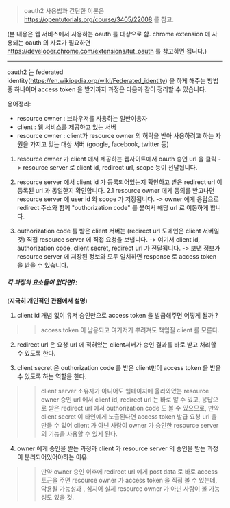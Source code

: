 > oauth2 사용법과 간단한 이론은 https://opentutorials.org/course/3405/22008 를 참고.

(본 내용은 웹 서비스에서 사용하는 oauth 를 대상으로 함.
chrome extension 에 사용되는 oauth 의 자료가 필요하면 https://developer.chrome.com/extensions/tut_oauth 를 참고하면 됩니다.)

-----------------------------------------------------

oauth2 는 federated identity(https://en.wikipedia.org/wiki/Federated_identity) 
을 하게 해주는 방법 중 하나이며 access token 을 받기까지 과정은 다음과 같이 정리할 수 있습니다.

용어정리:
* resource owner : 브라우저를 사용하는 일반이용자
* client : 웹 서비스를 제공하고 있는 서버
* resource owner : client가 resource owner 의 허락을 받아 사용하려고 하는 자원을 가지고 있는 대상 서버 (google, facebook, twitter 등)


1. resource owner 가 client 에서 제공하는 웹사이트에서 oauth 승인 url 을 클릭
   -> resource server 로 client id, redirect url, scope 등이 전달됩니다.
   
2. resource server 에서 client id 가 등록되어있는지 확인하고 받은 redirect url 이 등록된 url 과 동일한지 확인합니다. 
2.1 resource owner 에게 동의를 받고나면 resource server 에 user id 와 scope 가 저장됩니다.
   -> owner 에게 응답으로 redirect 주소와 함께 "outhorization code" 를 붙여서 해당 url 로 이동하게 합니다.
   
3. outhorization code 를 받은 client 서버는 (redirect url 도메인은 client 서버일것) 직접 resource server 에 직접 요청을 보냅니다. 
   -> 여기서 client id, authorization code, client secret, redirect url 가 전달됩니다.
   -> 보낸 정보가 resource server 에 저장된 정보와 모두 일치하면 response 로 access token 을 받을 수 있습니다.
   

##### 각 과정의 요소들이 없다면?:
(**지극히 개인적인 관점에서 설명**)

1. client id 개념 없이 유저 승인만으로 access token 을 발급해주면 어떻게 될까 ?
>> access token 이 남용되고 여기저기 뿌려져도 책임질 client 를 모른다.

2. redirect url 은 요청 url 에 적혀있는 client서버가 승인 결과를 바로 받고 처리할 수 있도록 한다.

3. client secret 은 outhorization code 를 받은 client만이 access token 을 받을 수 있도록 하는 역할을 한다.
>> client server 소유자가 아니어도 웹페이지에 올라와있는 resource owner 승인 url 에서 client id, redirect url 는 바로 알 수 있고,
응답으로 받은 redirect url 에서 outhorization code 도 볼 수 있으므로, 만약 client secret 이 타인에게 노출된다면 access token 발급 요청
url 을 만들 수 있어 client 가 아닌 사람이 owner 가 승인한 resource server 의 기능을 사용할 수 있게 된다.

4. owner 에게 승인을 받는 과정과 client 가 resource server 의 승인을 받는 과정이 분리되어있어야하는 이유.
>> 만약 owner 승인 이후에 redirect url 에게 post data 로 바로 access 토근을 주면 resource owner 가 access token 을 직접 볼 수 있는데,
악용될 가능성과 , 심지어 실제 resource owner 가 아닌 사람이 볼 가능성도 있을 것. 
